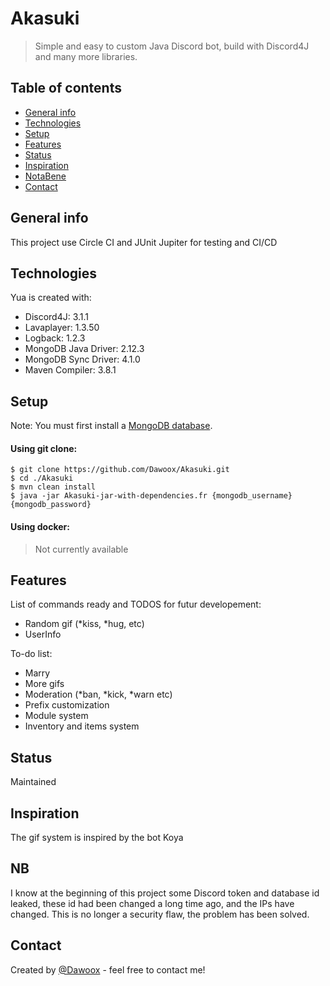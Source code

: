 # Akasuki
> Simple and easy to custom Java Discord bot, build with Discord4J and many more libraries.

## Table of contents
* [General info](#general-info)
* [Technologies](#technologies)
* [Setup](#setup)
* [Features](#features)
* [Status](#status)
* [Inspiration](#inspiration)
* [NotaBene](#nb)
* [Contact](#contact)

## General info
This project use Circle CI and JUnit Jupiter for testing and CI/CD
	
## Technologies
Yua is created with:
* Discord4J: 3.1.1
* Lavaplayer: 1.3.50
* Logback: 1.2.3
* MongoDB Java Driver: 2.12.3
* MongoDB Sync Driver: 4.1.0
* Maven Compiler: 3.8.1
	
## Setup  
Note: You must first install a [MongoDB database](https://docs.mongodb.com/manual/installation/).

#### Using git clone:  
```
$ git clone https://github.com/Dawoox/Akasuki.git
$ cd ./Akasuki
$ mvn clean install
$ java -jar Akasuki-jar-with-dependencies.fr {mongodb_username} {mongodb_password}
```

#### Using docker:
> Not currently available

## Features
List of commands ready and TODOS for futur developement:
* Random gif (*kiss, *hug, etc)
* UserInfo

To-do list:
* Marry
* More gifs
* Moderation (*ban, *kick, *warn etc)
* Prefix customization
* Module system
* Inventory and items system

## Status
Maintained

## Inspiration
The gif system is inspired by the bot Koya

## NB

I know at the beginning of this project some Discord token and database id leaked, these id had been changed a long time ago, and the IPs have changed.
This is no longer a security flaw, the problem has been solved.

## Contact
Created by [@Dawoox](https://www.github.com/dawoox) - feel free to contact me!
